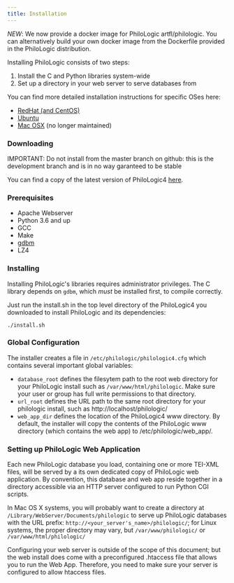 ```yaml
---
title: Installation
---
```


*NEW*: We now provide a docker image for PhiloLogic artfl/philologic. You can alternatively build your own docker image from the Dockerfile provided in the PhiloLogic distribution.

Installing PhiloLogic consists of two steps:

1. Install the C and Python libraries system-wide
2. Set up a directory in your web server to serve databases from

You can find more detailed installation instructions for specific OSes here:

-   [RedHat (and CentOS)](specific_installations/redhat_installation.md)
-   [Ubuntu](specific_installations/ubuntu_installation.md)
-   [Mac OSX](specific_installations/mac_installation.md) (no longer maintained)

### Downloading

IMPORTANT: Do not install from the master branch on github: this is the development branch and is in no way garanteed to be stable

You can find a copy of the latest version of PhiloLogic4 [here](../../../releases/).

### Prerequisites

-   Apache Webserver
-   Python 3.6 and up
-   GCC
-   Make
-   [gdbm](http://www.gnu.org.ua/software/gdbm/)
-   LZ4

### Installing

Installing PhiloLogic's libraries requires administrator privileges.
The C library depends on `gdbm`, which _must_ be installed first, to compile correctly.

Just run the install.sh in the top level directory of the PhiloLogic4 you downloaded to install PhiloLogic and its dependencies:

`./install.sh`

### <a name="global-config"></a>Global Configuration

The installer creates a file in `/etc/philologic/philologic4.cfg` which contains several important global variables:

-   `database_root` defines the filesytem path to the root web directory for your PhiloLogic install such as `/var/www/html/philologic`. Make sure your user or group has full write permissions to that directory.
-   `url_root` defines the URL path to the same root directory for your philologic install, such as http://localhost/philologic/
-   `web_app_dir` defines the location of the PhiloLogic4 www directory. By default, the installer will copy the contents of the PhiloLogic www directory (which contains the web app) to /etc/philologic/web_app/.

### Setting up PhiloLogic Web Application

Each new PhiloLogic database you load, containing one or more TEI-XML files, will be served
by a its own dedicated copy of PhiloLogic web application.
By convention, this database and web app reside together in a directory
accessible via an HTTP server configured to run Python CGI scripts.

In Mac OS X systems, you will probably want to create a directory at
`/Library/WebServer/Documents/philologic` to serve up PhiloLogic databases
with the URL prefix: `http://<your_server's_name>/philologic/`; for Linux systems,
the proper directory may vary, but `/var/www/philologic/` or `/var/www/html/philologic/`

Configuring your web server is outside of the scope of this document; but the web install
does come with a preconfigured .htaccess file that allows you to run the Web App.
Therefore, you need to make sure your server is configured to allow htaccess files.
